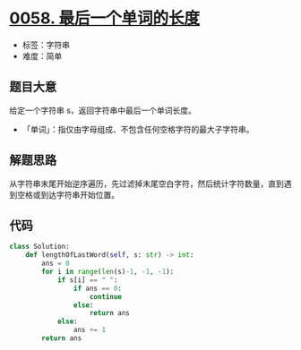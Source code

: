# [0058. 最后一个单词的长度](https://leetcode-cn.com/problems/length-of-last-word/)

- 标签：字符串
- 难度：简单

## 题目大意

给定一个字符串 s，返回字符串中最后一个单词长度。

- 「单词」：指仅由字母组成、不包含任何空格字符的最大子字符串。

## 解题思路

从字符串末尾开始逆序遍历，先过滤掉末尾空白字符，然后统计字符数量，直到遇到空格或到达字符串开始位置。

## 代码

```Python
class Solution:
    def lengthOfLastWord(self, s: str) -> int:
        ans = 0
        for i in range(len(s)-1, -1, -1):
            if s[i] == " ":
                if ans == 0:
                    continue
                else:
                    return ans
            else:
                ans += 1
        return ans
```


